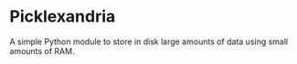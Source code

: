 # Picklexandria
A simple Python module to store in disk large amounts of data using small amounts of RAM.
